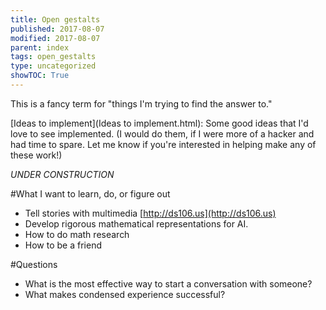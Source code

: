 ```yaml
---
title: Open gestalts
published: 2017-08-07
modified: 2017-08-07
parent: index
tags: open_gestalts
type: uncategorized
showTOC: True
---
```




This is a fancy term for "things I'm trying to find the answer to."

[Ideas to implement](Ideas to implement.html): Some good ideas that I'd love to see implemented. (I would do them, if I were more of a hacker and had time to spare. Let me know if you're interested in helping make any of these work!)

*UNDER CONSTRUCTION*

#What I want to learn, do, or figure out
+ Tell stories with multimedia [http://ds106.us](http://ds106.us)
+ Develop rigorous mathematical representations for AI.
+ How to do math research
+ How to be a friend

#Questions
+ What is the most effective way to start a conversation with someone?
+ What makes condensed experience successful?



